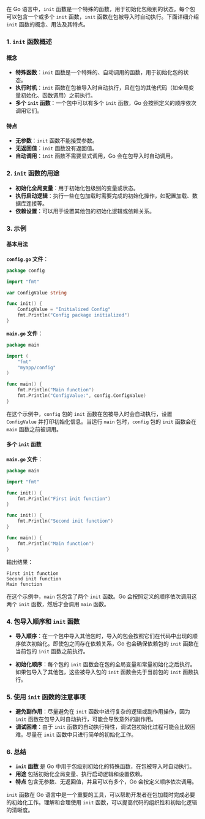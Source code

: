 在 Go 语言中，`init` 函数是一个特殊的函数，用于初始化包级别的状态。每个包可以包含一个或多个 `init` 函数，`init` 函数在包被导入时自动执行。下面详细介绍 `init` 函数的概念、用法及其特点。

### 1. `init` 函数概述

#### 概念

- **特殊函数**：`init` 函数是一个特殊的、自动调用的函数，用于初始化包的状态。
- **执行时机**：`init` 函数在包被导入时自动执行，且在包的其他代码（如全局变量初始化、函数调用）之前执行。
- **多个 `init` 函数**：一个包中可以有多个 `init` 函数，Go 会按照定义的顺序依次调用它们。

#### 特点

- **无参数**：`init` 函数不能接受参数。
- **无返回值**：`init` 函数没有返回值。
- **自动调用**：`init` 函数不需要显式调用，Go 会在包导入时自动调用。

### 2. `init` 函数的用途

- **初始化全局变量**：用于初始化包级别的变量或状态。
- **执行启动逻辑**：执行一些在包加载时需要完成的初始化操作，如配置加载、数据库连接等。
- **依赖设置**：可以用于设置其他包的初始化逻辑或依赖关系。

### 3. 示例

#### 基本用法

**`config.go` 文件**：

```go
package config

import "fmt"

var ConfigValue string

func init() {
    ConfigValue = "Initialized Config"
    fmt.Println("Config package initialized")
}
```

**`main.go` 文件**：

```go
package main

import (
    "fmt"
    "myapp/config"
)

func main() {
    fmt.Println("Main function")
    fmt.Println("ConfigValue:", config.ConfigValue)
}
```

在这个示例中，`config` 包的 `init` 函数在包被导入时会自动执行，设置 `ConfigValue` 并打印初始化信息。当运行 `main` 包时，`config` 包的 `init` 函数会在 `main` 函数之前被调用。

#### 多个 `init` 函数

**`main.go` 文件**：

```go
package main

import "fmt"

func init() {
    fmt.Println("First init function")
}

func init() {
    fmt.Println("Second init function")
}

func main() {
    fmt.Println("Main function")
}
```

输出结果：

```
First init function
Second init function
Main function
```

在这个示例中，`main` 包包含了两个 `init` 函数。Go 会按照定义的顺序依次调用这两个 `init` 函数，然后才会调用 `main` 函数。

### 4. 包导入顺序和 `init` 函数

- **导入顺序**：在一个包中导入其他包时，导入的包会按照它们在代码中出现的顺序依次初始化。即使包之间存在依赖关系，Go 也会确保依赖包的 `init` 函数在当前包的 `init` 函数之前执行。

- **初始化顺序**：每个包的 `init` 函数会在包的全局变量和常量初始化之后执行。如果包导入了其他包，这些被导入包的 `init` 函数会先于当前包的 `init` 函数执行。

### 5. 使用 `init` 函数的注意事项

- **避免副作用**：尽量避免在 `init` 函数中进行复杂的逻辑或副作用操作，因为 `init` 函数在包导入时自动执行，可能会导致意外的副作用。
- **调试困难**：由于 `init` 函数的自动执行特性，调试包初始化过程可能会比较困难。尽量在 `init` 函数中只进行简单的初始化工作。

### 6. 总结

- **`init` 函数** 是 Go 中用于包级别初始化的特殊函数，在包被导入时自动执行。
- **用途** 包括初始化全局变量、执行启动逻辑和设置依赖。
- **特点** 包含无参数、无返回值，并且可以有多个，Go 会按定义顺序依次调用。

`init` 函数在 Go 语言中是一个重要的工具，可以帮助开发者在包加载时完成必要的初始化工作。理解和合理使用 `init` 函数，可以提高代码的组织性和初始化逻辑的清晰度。